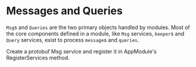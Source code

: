 # Messages and Queries
`Msg`s and `Queries` are the two primary objects handled by modules. Most of the core components defined in a module, like `Msg` services, `keeper`s and `Query` services, exist to process `message`s and `queries`.

Create a protobuf Msg service and register it in AppModule's RegisterServices method.